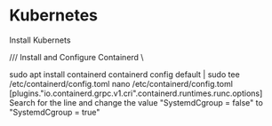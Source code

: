 # Kubernetes


Install Kubernets

/// Install and Configure Containerd \\

sudo apt install containerd
containerd config default | sudo tee /etc/containerd/config.toml
nano /etc/containerd/config.toml
[plugins."io.containerd.grpc.v1.cri".containerd.runtimes.runc.options] Search for the line and change the value "SystemdCgroup = false" to "SystemdCgroup = true"
